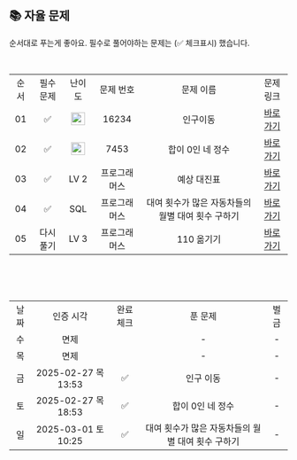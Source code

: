 
## 📚 자율 문제

순서대로 푸는게 좋아요.
필수로 풀어야하는 문제는 (✅ 체크표시) 했습니다.

<br/>
<table>
  <tr>
    <td align="center">순서</td>
    <td align="center">필수 문제</td>
    <td align="center">난이도</td>
    <td align="center">문제 번호</td>
    <td align="center">문제 이름</td>
    <td align="center">문제 링크</td>
  </tr>
  <tr>
    <td align="center">01</td>
    <td align="center">✅</td>
    <td align="center"><img height="23px" width="25px" src="https://d2gd6pc034wcta.cloudfront.net/tier/12.svg"></td>
    <td align="center">16234</td>
    <td align="center">인구이동</td>
    <td align="center"><a href="https://www.acmicpc.net/problem/16234">바로가기</a></td>
  </tr>
  <tr>
    <td align="center">02</td>
    <td align="center">✅</td>
    <td align="center"><img height="23px" width="25px" src="https://d2gd6pc034wcta.cloudfront.net/tier/14.svg"></td>
    <td align="center">7453</td>
    <td align="center">합이 0인 네 정수</td>
    <td align="center"><a href="https://www.acmicpc.net/problem/7453">바로가기</a></td>
  </tr>
    <tr>
    <td align="center">03</td>
    <td align="center">✅</td>
    <td align="center">LV 2</td>
    <td align="center">프로그래머스</td>
    <td align="center">예상 대진표</td>
    <td align="center"><a href="https://school.programmers.co.kr/learn/courses/30/lessons/12985">바로가기</a></td>
  </tr>
  <tr>
    <td align="center">04</td>
    <td align="center">✅</td>
    <td align="center">SQL</td>
    <td align="center">프로그래머스</td>
    <td align="center">대여 횟수가 많은 자동차들의 월별 대여 횟수 구하기</td>
    <td align="center"><a href="https://school.programmers.co.kr/learn/courses/30/lessons/151139">바로가기</a></td>
  </tr>
  <tr>
    <td align="center">05</td>
    <td align="center">다시풀기</td>
    <td align="center">LV 3</td>
    <td align="center">프로그래머스</td>
    <td align="center">110 옮기기</td>
    <td align="center"><a href="https://school.programmers.co.kr/learn/courses/30/lessons/77886">바로가기</a></td>
  </tr>
</table>
<br/><br/>

<br>

<table>
  <tr>
    <td align="center">날짜</td>
    <td align="center">인증 시각</td>
    <td align="center">완료체크</td>
    <td align="center">푼 문제</td>
    <td align="center">벌금</td>
  </tr>
  <tr>
    <td align="center">수</td>
    <td align="center">면제</td>
    <td align="center"></td>
    <td align="center">-</td>
    <td align="center">-</td>
  </tr>
  <tr>
    <td align="center">목</td>
    <td align="center">면제</td>
    <td align="center"></td>
    <td align="center">-</td>
    <td align="center">-</td>
  </tr>
  <tr>
    <td align="center">금</td>
    <td align="center">2025-02-27 목 13:53</td>
    <td align="center">✅</td>
    <td align="center">인구 이동</td>
    <td align="center">-</td>
  </tr>
  <tr>
    <td align="center">토</td>
    <td align="center">2025-02-27 목 18:53</td>
    <td align="center">✅</td>
    <td align="center">합이 0인 네 정수</td>
    <td align="center">-</td>
  </tr>
  <tr>
    <td align="center">일</td>
    <td align="center">2025-03-01 토 10:25</td>
    <td align="center">✅</td>
    <td align="center">대여 횟수가 많은 자동차들의 월별 대여 횟수 구하기</td>
    <td align="center">-</td>
  </tr>
</table>

